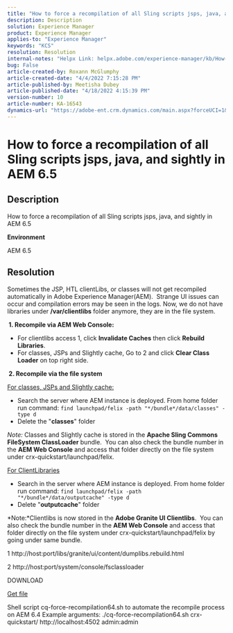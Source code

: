 ```yaml
---
title: "How to force a recompilation of all Sling scripts jsps, java, and sightly in AEM 6.5"
description: Description
solution: Experience Manager
product: Experience Manager
applies-to: "Experience Manager"
keywords: "KCS"
resolution: Resolution
internal-notes: "Helpx Link: helpx.adobe.com/experience-manager/kb/How-to-force-a-recompilation-of-all-Sling-scripts-jsps-java-sightly-on-AEM-6-4.html"
bug: False
article-created-by: Roxann McGlumphy
article-created-date: "4/4/2022 7:15:28 PM"
article-published-by: Meetisha Dubey
article-published-date: "4/18/2022 4:15:39 PM"
version-number: 10
article-number: KA-16543
dynamics-url: "https://adobe-ent.crm.dynamics.com/main.aspx?forceUCI=1&pagetype=entityrecord&etn=knowledgearticle&id=954b3a93-4bb4-ec11-983f-000d3a5d0bca"
---
```

# How to force a recompilation of all Sling scripts jsps, java, and sightly in AEM 6.5

## Description


How to force a recompilation of all Sling scripts jsps, java, and sightly in AEM 6.5

<b>Environment</b>

AEM 6.5


## Resolution


Sometimes the JSP, HTL clientLibs, or classes will not get recompiled automatically in Adobe Experience Manager(AEM).  Strange UI issues can occur and compilation errors may be seen in the logs. Now, we do not have libraries under <b>/var/clientlibs</b> folder anymore, they are in the file system.

<b> 1. Recompile via AEM Web Console:</b>

- For clientlibs access 1, click <b>Invalidate Caches</b> then click <b>Rebuild Libraries</b>.
- For classes, JSPs and Slightly cache, Go to 2 and click <b>Clear Class Loader</b> on top right side.


<b> 2. Recompile via the file system</b>

<u>For classes, JSPs and Slightly cache:</u>

- Search the server where AEM instance is deployed. From home folder run command: `find launchpad/felix -path "*/bundle*/data/classes" -type d`
- Delete the "<b>classes</b>" folder


*Note:* Classes and Slightly cache is stored in the <b>Apache Sling Commons FileSystem ClassLoader</b> bundle.  You can also check the bundle number in the <b>AEM Web Console</b> and access that folder directly on the file system under crx-quickstart/launchpad/felix.



<u>For ClientLibraries</u>

- Search in the server where AEM instance is deployed. From home folder run command: `find launchpad/felix -path "*/bundle*/data/outputcache" -type d `
- Delete "<b>outputcache</b>" folder


*Note:*Clientlibs is now stored in the <b>Adobe Granite UI Clientlibs</b>.  You can also check the bundle number in the <b>AEM Web Console</b> and access that folder directly on the file system under crx-quickstart/launchpad/felix by going under same bundle.



1 http://host:port/libs/granite/ui/content/dumplibs.rebuild.html

2 http://host:port/system/console/fsclassloader





DOWNLOAD

[Get file](https://helpx.adobe.com/content/dam/help/en/experience-manager/kb/How-to-force-a-recompilation-of-all-Sling-scripts-jsps-java-sightly-on-AEM-6-4/_jcr_content/main-pars/download_section/download-1/cq-force-recompilation64.zip "cq-force-recompilation64.zip")

Shell script cq-force-recompilation64.sh to automate the recompile process on AEM 6.4 Example arguments: ./cq-force-recompilation64.sh crx-quickstart/ http://localhost:4502 admin:admin
